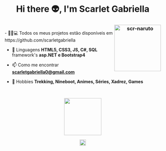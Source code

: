 <h1 align="center">Hi there 👽, I'm Scarlet Gabriella</h1>
<h3 align="center"><img height="150em" align="right" alt="scr-naruto" src="https://media.giphy.com/media/RbDKaczqWovIugyJmW/giphy.gif?cid=790b7611e4c773db46b23f732d6c2cca7ae49af6d20157e4&rid=giphy.gif&ct=g"></h3>
</br>
- 👩‍💻💻 Todos os meus projetos estão disponíveis em https://github.com/scarletgabriella

- 💬 Linguagens **HTML5, CSS3, JS, C#, SQL** framework's **asp.NET e Bootstrap4**

- 📫 Como me encontrar **scarletgabriella0@gmail.com**

- 💚 Hobbies **Trekking, Nineboot, Animes, Séries, Xadrez, Games**
</br>
<p align="center"> <img height="120em" src="https://github-readme-stats.vercel.app/api/top-langs/?username=scarletgabriella&layout=compact&langs_count=8&theme=dracula" /> </p>

<p align="center">
<a href="https://www.linkedin.com/in/scarletgabriella" target="blank"><img align="center" src="https://cdn.jsdelivr.net/npm/simple-icons@3.0.1/icons/linkedin.svg" alt="scarletgabriella" height="20" width="20" /></a>
</p>
